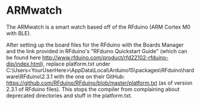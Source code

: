 # ARMwatch
The ARMwatch is a smart watch based off of the RFduino (ARM Cortex M0 with BLE).

After setting up the board files for the RFduino with the Boards Manager and the link provided in RFduino's "RFduino Quickstart Guide" (which can be found here http://www.rfduino.com/product/rfd22102-rfduino-dip/index.html), replace platform.txt under C:\Users\<YourUserHere>\AppData\Local\Arduino15\packages\RFduino\hardware\RFduino\2.3.1 with the one on their GitHub: https://github.com/RFduino/RFduino/blob/master/platform.txt (as of version 2.3.1 of RFduino files). This stops the compiler from complaining about deprecated directories and stuff in the platform.txt.
